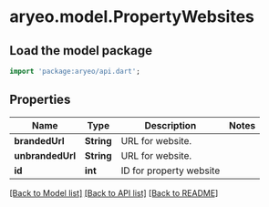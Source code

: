 # aryeo.model.PropertyWebsites

## Load the model package
```dart
import 'package:aryeo/api.dart';
```

## Properties
Name | Type | Description | Notes
------------ | ------------- | ------------- | -------------
**brandedUrl** | **String** | URL for website. | 
**unbrandedUrl** | **String** | URL for website. | 
**id** | **int** | ID for property website | 

[[Back to Model list]](../README.md#documentation-for-models) [[Back to API list]](../README.md#documentation-for-api-endpoints) [[Back to README]](../README.md)


